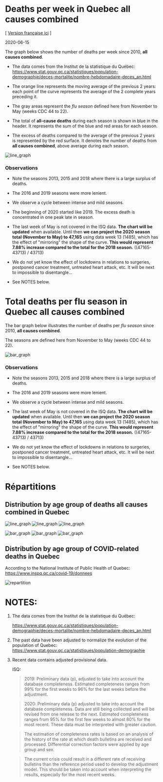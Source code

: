 # Deaths per week in Quebec **all causes combined**
[ [Version française ici](README.md) ]

2020-06-15

The graph below shows the number of deaths per week since 2010,
**all causes combined**.

- The data comes from the Institut de la statistique du Québec: https://www.stat.gouv.qc.ca/statistiques/population-demographie/deces-mortalite/nombre-hebdomadaire-deces_an.html
- The orange line represents the moving average of the previous 2 years: each
   point of the curve represents the average of the 2 complete years preceding it.

- The gray areas represent the *flu season* defined here from November to May
   (weeks CDC 44 to 22).

- The total of **all-cause deaths** during each season is shown in blue in the
   header. It represents the sum of the blue and red areas for each season.

- The excess of deaths compared to the average of the previous 2 years is
   represented by the red surface. It denotes the number of deaths from **all causes
   combined**, above average during each season.


![line_graph](line_graph_Total.png)


### Observations

- Note the seasons 2013, 2015 and 2018 where there is a large surplus of deaths.

- The 2016 and 2019 seasons were more lenient.

- We observe a cycle between intense and mild seasons.

- The beginning of 2020 started like 2019. The excess death is concentrated in
   one peak late in season.

- The last week of May is not covered in the ISQ data. **The   chart will be updated** 
  when available. Until then **we
   can project the 2020 season total (November to May) to 47,165** using data
   week 13 (1485), which has the effect of "mirroring" the shape of the curve. 
   **This would represent 7.88% increase compared to the total for the 2018 season.**
   ((47165-43713) / 43713) 
   
- We do not yet know the effect of lockdowns in relations to surgeries,
   postponed cancer treatment, untreated heart attack, etc. It will be
   next to impossible to disentangle...
   
- See NOTES below.


# Total deaths per flu season in Quebec **all causes combined**

The bar graph below illustrates the number of deaths per *flu season* since 2010, **all causes combined**.

The seasons are defined here from November to May (weeks CDC 44 to 22).


![bar_graph](bar_graph_Total.png)


### Observations

- Note the seasons 2013, 2015 and 2018 where there is a large surplus of deaths.

- The 2016 and 2019 seasons were more lenient.

- We observe a cycle between intense and mild seasons.

- The last week of May is not covered in the ISQ data. **The   chart will be updated** 
  when available. Until then **we can project the 2020 season total (November to May) to 47,165** using data
  week 13 (1485), which has the effect of "mirroring" the shape of the curve. 
  **This would represent 7.88% increase compared to the total for the 2018 season.**
  ((47165-43713) / 43713) 

- We do not yet know the effect of lockdowns in relations to surgeries,
   postponed cancer treatment, untreated heart attack, etc. It will be
   next to impossible to disentangle...
  
- See NOTES below.


# Répartitions

## Distribution by age group of deaths **all causes combined** in Quebec

![line_graph](line_graph_70_ans_et_plus.png)
![line_graph](line_graph_50-69_ans.png)
![line_graph](line_graph_0-49_ans.png)

![bar_graph](bar_graph_70_ans_et_plus.png)
![bar_graph](bar_graph_50-69_ans.png)
![bar_graph](bar_graph_0-49_ans.png)


## Distribution by age group of **COVID-related** deaths in Quebec

According to the National Institute of Public Health of Quebec: https://www.inspq.qc.ca/covid-19/donnees

![repartition](repartition_groupe_age.png)


# NOTES:
1) The data comes from the Institut de la statistique du Québec:
   
   https://www.stat.gouv.qc.ca/statistiques/population-demographie/deces-mortalite/nombre-hebdomadaire-deces_an.html

2) The past data have been adjusted to normalize the evolution of the population of Quebec:
    https://www.stat.gouv.qc.ca/statistiques/population-demographie

3) Recent data contains adjusted provisional data. 
   
    ISQ:

    > 2019: Preliminary data (p), adjusted to take into account the database
    > completeness. Estimated completeness ranges from 99% for the first weeks to
    > 96% for the last weeks before the adjustment.

    > 2020: Preliminary data (p) adjusted to take into account the database
    > completeness. Data are still being collected and will be revised from one
    > release to the next. Estimated completeness ranges from 95% for the first
    > few weeks to almost 80% for the most recent. These data must be interpreted
    > with greater caution.

    > The estimation of completeness rates is based on an analysis of the history
    > of the rate at which death bulletins are received and processed.
    > Differential correction factors were applied by age group and sex.

    > The current crisis could result in a different rate of receiving bulletins
    > than the reference period used to develop the adjustment model. This
    > should be taken into account when interpreting the results, especially for
    > the most recent weeks.



